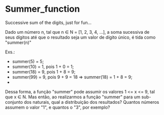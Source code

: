 # Summer_function
Successive sum of the digits, just for fun...

Dado um número n, tal que n ∈ N = [1, 2, 3, 4, ...], a soma sucessiva de seus dígitos até que o resultado seja um valor de dígito único, é tida como "summer(n)"

Exs.:

* summer(5) = 5;
* summer(10) = 1, pois 1 + 0 = 1;
* summer(18) = 9, pois 1 + 8 = 9;
* summer(99) = 9, pois 9 + 9 = 18 => summer(18) = 1 + 8 = 9;
* 
Dessa forma, a função "summer" pode assumir os valores 1 <= x <= 9, tal que x ∈ N. Mas então, ao realizarmos a função "summer" para um sub-conjunto dos naturais, qual a distribuição dos resultados? Quantos números assumem o valor "1", e quantos o "3", por exemplo?
